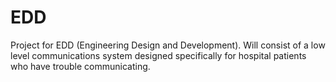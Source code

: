 # EDD
Project for EDD (Engineering Design and Development). Will consist of a low level communications system designed specifically for hospital patients who have trouble communicating.
